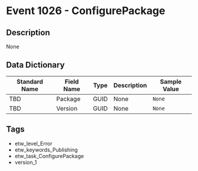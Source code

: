 # Event 1026 - ConfigurePackage

## Description
None

## Data Dictionary
|Standard Name|Field Name|Type|Description|Sample Value|
|---|---|---|---|---|
|TBD|Package|GUID|None|`None`|
|TBD|Version|GUID|None|`None`|

## Tags
* etw_level_Error
* etw_keywords_Publishing
* etw_task_ConfigurePackage
* version_1